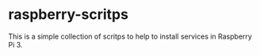 # raspberry-scritps

This is a simple collection of scritps to help to install services in Raspberry Pi 3.

